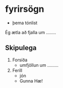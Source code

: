 # fyrirsögn
- þema tónlist

Ég ætla að fjalla um ........

## Skipulega
1. Forsíða
    * umfjöllun um .........
2. Ferill
    * jón
    * Gunna
 Hæ!
